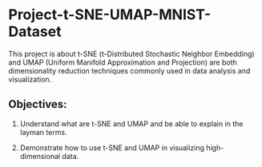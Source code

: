 # Project-t-SNE-UMAP-MNIST-Dataset
This project is about t-SNE (t-Distributed Stochastic Neighbor Embedding) and UMAP (Uniform Manifold Approximation and Projection) are both dimensionality reduction techniques commonly used in data analysis and visualization.

## Objectives:
1. Understand what are t-SNE and UMAP and be able to explain in the layman terms.
   
2. Demonstrate how to use t-SNE and UMAP in visualizing high-dimensional data.
